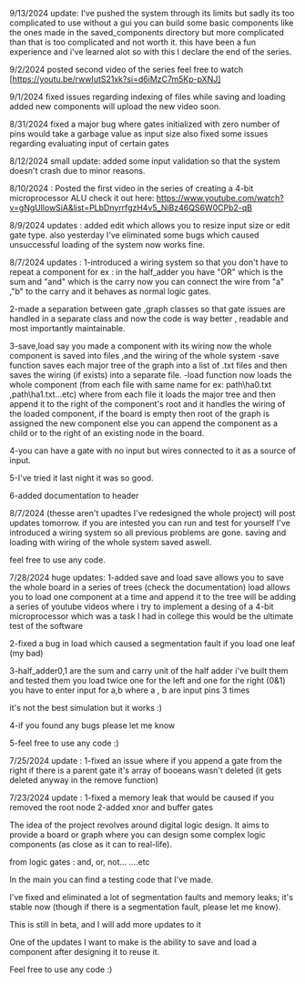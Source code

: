 9/13/2024 update:
I've pushed the system through its limits but sadly its too complicated to use without a gui 
you can build some basic components like the ones made in the saved_components directory but more complicated than that is too complicated and not worth it.
this have been a fun experience and i've learned alot so with this I declare the end of the series.

9/2/2024 posted second video of the series feel free to watch [https://youtu.be/rwwIutS21xk?si=d6iMzC7m5Kp-pXNJ]

9/1/2024 fixed issues regarding indexing of files while saving and loading 
added new components will upload the new video soon.

8/31/2024 fixed a major bug where gates initialized with zero number of pins would take a garbage value as input size
also fixed some issues regarding evaluating input of certain gates

8/12/2024 small update:
added some input validation so that the system doesn't crash due to minor reasons.

8/10/2024 : Posted the first video in the series of creating a 4-bit microprocessor ALU check it out here:
https://www.youtube.com/watch?v=gNgUllowSiA&list=PLbDnyrrfgzH4v5_NiBz46QS6W0CPb2-qB

8/9/2024 updates : added edit which allows you to resize input size or edit gate type.
also yesterday I've eliminated some bugs which caused unsuccessful loading of the system now works fine.

8/7/2024 updates :
1-introduced a wiring system so that you don't have to repeat a component
for ex : in the half_adder you have "OR" which is the sum and "and" which is the carry 
now you can connect the wire from "a" ,"b" to the carry and it behaves as normal logic gates.

2-made a separation between gate ,graph classes so that gate issues are handled in a separate class and now the code is way better , readable and most importantly maintainable.

3-save,load say you made a component with its wiring now the whole component is saved into files ,and 
the wiring of the whole system 
-save function saves each major tree of the graph into a list of .txt files and then saves the wiring (if exists) into a separate file.
-load function now loads the whole component (from each file with same name for ex: path\ha0.txt ,path\ha1.txt...etc) where from each file it loads the major tree and then append it to the right of the component's root and it handles the wiring of the loaded component, if the board is empty then root of the graph is assigned the new component else you can append the component as a child or to the right of an existing node in the board.

4-you can have a gate with no input but wires connected to it as a source of input.

5-I've tried it last night it was so good.

6-added documentation to header 


8/7/2024 (thesse aren't upadtes I've redesigned the whole project)
will post updates tomorrow.
if you are intested you can run and test for yourself 
I've introduced a wiring system so all previous problems are gone.
saving and loading with wiring of the whole system saved aswell.

feel free to use any code.

7/28/2024 huge updates:
1-added save and load 
  save allows you to save the whole board in a series of trees (check the documentation)
  load allows you to load one component at a time and append it to the tree
  will be adding a series of youtube videos where i try to implement a desing of a 4-bit microprocessor 
  which was a task I had in college 
  this would be the ultimate test of the software 

2-fixed a bug in load which caused a segmentation fault if you load one leaf (my bad)

3-half_adder0,1 are the sum and carry unit of the half adder i've built them and tested them 
you load twice one for the left and one for the right (0&1)
you have to enter input for a,b where a , b are input pins 3 times 

it's not the best simulation but it works :) 

4-if you found any bugs please let me know 

5-feel free to use any code :)

7/25/2024 update :
1-fixed an issue where if you append a gate from the right if there is a parent gate it's array of booeans wasn't deleted
(it gets deleted anyway in the remove function)

7/23/2024 update :
1-fixed a memory leak that would be caused if you removed the root node
2-added xnor and buffer gates


The idea of the project revolves around digital logic design. It aims to provide a board or graph where you can design some complex logic components (as close as it can to real-life).

from logic gates : and, or, not... ....etc

In the main you can find a testing code that I've made.

I've fixed and eliminated a lot of segmentation faults and memory leaks; it's stable now (though if there is a segmentation fault, please let me know).

This is still in beta, and I will add more updates to it

One of the updates I want to make is the ability to save and load a component after designing it to reuse it.

Feel free to use any code :)
